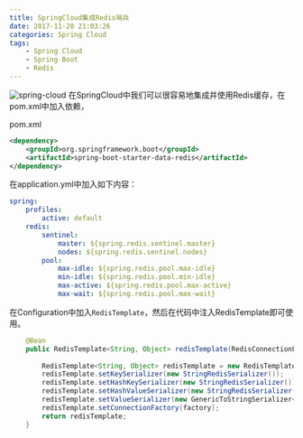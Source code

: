 ```yaml
---
title: SpringCloud集成Redis哨兵
date: 2017-11-20 21:03:26
categories: Spring Cloud
tags:
    - Spring Cloud
    - Spring Boot
    - Redis
---
```

![spring-cloud](/images/post/2017/11/10/spring-cloud-logo.jpg)
在SpringCloud中我们可以很容易地集成并使用Redis缓存，在pom.xml中加入依赖，
<!-- more -->
pom.xml
```xml
<dependency>
    <groupId>org.springframework.boot</groupId>
    <artifactId>spring-boot-starter-data-redis</artifactId>
</dependency>
```

在application.yml中加入如下内容：
```yaml
spring:
    profiles:
        active: default
    redis:
        sentinel:
            master: ${spring.redis.sentinel.master}
            nodes: ${spring.redis.sentinel.nodes}
        pool:
            max-idle: ${spring.redis.pool.max-idle}
            min-idle: ${spring.redis.pool.min-idle}
            max-active: ${spring.redis.pool.max-active}
            max-wait: ${spring.redis.pool.max-wait}
```


在Configuration中加入`RedisTemplate`，然后在代码中注入RedisTemplate即可使用。
```java
    @Bean
    public RedisTemplate<String, Object> redisTemplate(RedisConnectionFactory factory) {
    
        RedisTemplate<String, Object> redisTemplate = new RedisTemplate<>();
        redisTemplate.setKeySerializer(new StringRedisSerializer());
        redisTemplate.setHashKeySerializer(new StringRedisSerializer());
        redisTemplate.setHashValueSerializer(new StringRedisSerializer());
        redisTemplate.setValueSerializer(new GenericToStringSerializer<>(String.class));
        redisTemplate.setConnectionFactory(factory);
        return redisTemplate;
    }

```

